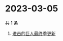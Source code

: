 # 2023-03-05

共 1 条

<!-- BEGIN -->
<!-- 最后更新时间 Sun Mar 05 2023 03:09:50 GMT+0800 (China Standard Time) -->

1. [进击的巨人最终季更新](https://www.zhihu.com/search?q=进击的巨人最终季更新)

<!-- END -->
